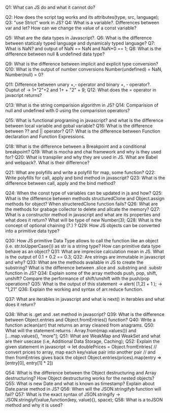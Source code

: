 <!-- Tasks that i have studied. -->

Q1: What can JS do and what it cannot do?
<!-- JS Code is called as scripts(ECMAScripts) -->
<!-- JS Fundamentals -->
Q2: How does the script tag works and its attributes(type, src, language);
Q3: "use Strict" work in JS?
Q4: What is a variable?. Differences between var and let?  How can we change the value of a const variable?
<!-- Data Type in JS -->
Q5: What are the data types in Javascript?.
Q6: What is the difference between staticaly typed language and dynamicaly typed language?
Q7: What is NaN? and output of NaN == NaN and NaN*0 == 1;
Q8: What is the difference between null & undefined data type?
<!-- Type Conversion in JS. -->
Q9: What is the difference between implicit and explicit type conversion?
Q10: What is the output of number conversions Number(undefined) = NaN, Number(null) = 0?
<!-- Operators in JS -->
Q11: Difference between unary +,- operator and binary +, - operator?. Ouptut of -> 1+"2"+2 and 1+ + "2" + 9;
Q12: What does the = operator in javacript returns?
<!-- Comparision in JS -->
Q13: What is the string comparision algorithm in JS?
Q14: Comparision of null and undefined with 0 using the comparision operators?
<!-- Functions in JS -->
Q15: What is functional programing in javascript? and what is the difference between local variable and gobal variable?
Q16: What is the difference between ?? and || operator?
Q17: What is the difference between Function declaration and Function Expressions.
<!-- JS Debugging and Code Quality -->
Q18: What is the difference between a Breakpoint and a conditional breakpoint?
Q19: What is mocha and chai framework and why is they used for?
Q20: What is transpiler and why they are used in JS. What are Babel and webpack?. What is their difference?
<!-- Polyfills in Javascript -->
Q21: What are polyfills and write a polyfill for map, some function?
Q22: Write polyfills for call, apply and bind method in javascript?
Q23: What is the difference between call, apply and the bind method?
<!-- Objects in Javascript -->
Q24: When the const type of variables can be updated in js and how?
Q25: What is the difference between methods structuredClone and Object.assign methods for object? When structeredClone function fails?
Q26: What are the methods for grabage collector to delete and allcate the memory?
Q27: What is a constructor method in javascript and what are its properties and what does it return? What will be type of new Number(3);
Q28: What is the concept of optional chaining (?.) ?
Q29: How JS objects can be converted into a primitive data type?
<!-- Data Types and Methods in JS -->
Q30: How JS primitive Data Type allows to call the function like an object (i.e. str.toUpperCase()) as str is a string type? How can primitive data type behave as an object?
Q31: What are imprecise calculation mean in JS. What is the output of 0.1 + 0.2 == 0.3;
Q32: Are strings are immutable in javascript and why?
Q33: What are the methods available in JS to create the substring? What is the difference between .slice and .substring and    .substr function in JS?
Q34: Explain some of the array methods push, pop, shift, unshift? Compare the performance of shift/unshift with the push/pop operations?
Q35: What is the output of this statement -> alert( [1,2] + 1 ); -> "1,21"
Q36: Explain the working and syntax of arr.reduce function.
<!-- Iteratables in javascript -->
Q37: What are iterables in javascript and what is next() in iterables and what does it return?
<!-- Map and Set in JS -->
Q38: What is .get and .set method in javascript?
Q39: What is the difference between Object.entries and Object.fromEntries() function?
Q40: Write a function aclean(arr) that returns an array cleaned from anagrams.
Q50: What will the statement returns :  Array.from(map.values()) and [...map.values(), "more"];
Q51: What are WeakMap and WeakSet and what are their usecase (i.e, Additional Data Storage, Caching);
Q52: Explain the given statement in javascript -> 
    let doublePrices = Object.fromEntries(
    // convert prices to array, map each key/value pair into another pair
    // and then fromEntries gives back the object
    Object.entries(prices).map(entry => [entry[0], entry[1] * 2])

<!-- Destructuring in JS -->
Q54: What is the difference between the Object destructuring and Array destructuring? How Object destructuring works for the nested objects?
Q55: What is new Date and what is known as timestamp?  Explain about Date.parse method in JS?
Q56: When will the JSON.stringifyb function will fail?
Q57: What is the exact syntax of JSON.stringify  -> JSON.stringiyf(value,function(key, value){}, space);
Q58: What is a toJSON method and why it is used? 